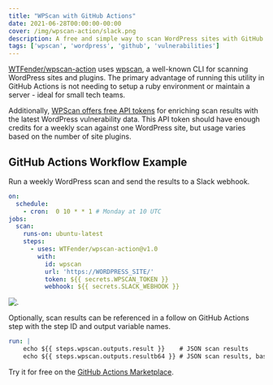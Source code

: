 ```yaml
---
title: "WPScan with GitHub Actions"
date: 2021-06-28T00:00:00-00:00
cover: /img/wpscan-action/slack.png
description: A free and simple way to scan WordPress sites with GitHub Actions
tags: ['wpscan', 'wordpress', 'github', 'vulnerabilities']
---
```


[WTFender/wpscan-action](https://github.com/marketplace/actions/wpscan-action) uses [wpscan](https://wpscan.com/), a well-known CLI for scanning WordPress sites and plugins. The primary advantage of running this utility in GitHub Actions is not needing to setup a ruby environment or maintain a server - ideal for small tech teams.

Additionally, [WPScan offers free API tokens](https://wpscan.com/api) for enriching scan results with the latest WordPress vulnerability data. This API token should have enough credits for a weekly scan against one WordPress site, but usage varies based on the number of site plugins.

## GitHub Actions Workflow Example
Run a weekly WordPress scan and send the results to a Slack webhook.
```yaml
on:
  schedule:
    - cron:  0 10 * * 1 # Monday at 10 UTC
jobs:
  scan:
    runs-on: ubuntu-latest
    steps:
      - uses: WTFender/wpscan-action@v1.0
        with:
          id: wpscan
          url: 'https://WORDPRESS_SITE/'
          token: ${{ secrets.WPSCAN_TOKEN }}
          webhook: ${{ secrets.SLACK_WEBHOOK }}
```

![.](/img/wpscan-action/slack.png)

Optionally, scan results can be referenced in a follow on GitHub Actions step with the step ID and output variable names.

```yaml
run: |
    echo ${{ steps.wpscan.outputs.result }}    # JSON scan results
    echo ${{ steps.wpscan.outputs.resultb64 }} # JSON scan results, base64 encoded
```

Try it for free on the [GitHub Actions Marketplace](https://github.com/marketplace/actions/wpscan-action).

